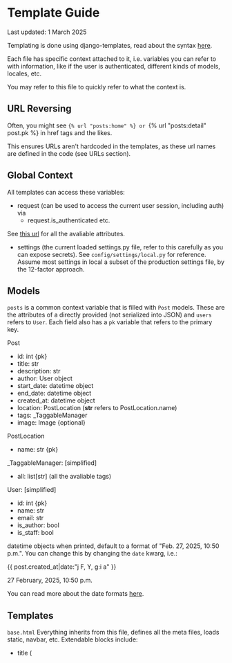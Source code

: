 # Template Guide
Last updated: 1 March 2025

Templating is done using django-templates, read about the syntax [here](https://docs.djangoproject.com/en/5.1/ref/templates/language/).

Each file has specific context attached to it, i.e. variables you can refer to with information, like if the user is authenticated, different kinds of models, locales, etc.

You may refer to this file to quickly refer to what the context is.

## URL Reversing
Often, you might see `{% url "posts:home" %} or `{% url "posts:detail" post.pk %} in href tags and the likes.

This ensures URLs aren't hardcoded in the templates, as these url names are defined in the code (see URLs section).


## Global Context
All templates can access these variables:
- request (can be used to access the current user session, including auth) via
  - request.is_authenticated
etc.

See [this url](https://docs.djangoproject.com/en/5.1/ref/request-response/>) for all the avaliable attributes.

- settings (the current loaded settings.py file, refer to this carefully as you can expose secrets).
See `config/settings/local.py` for reference. Assume most settings in local a subset of the production settings file, by the 12-factor approach.


## Models
`posts` is a common context variable that is filled with `Post` models. These are the attributes of a directly provided (not serialized into JSON) and `users` refers to `User`. Each field also has a `pk` variable that refers to the primary key.

Post
- id: int {pk}
- title: str
- description: str
- author: User object
- start_date: datetime object
- end_date: datetime object
- created_at: datetime object
- location: PostLocation (__str__ refers to PostLocation.name)
- tags: _TaggableManager
- image: Image {optional}

PostLocation
- name: str {pk}

_TaggableManager: [simplified]
- all: list[str] (all the avaliable tags)

User: [simplified]
- id: int {pk}
- name: str
- email: str
- is_author: bool
- is_staff: bool

datetime objects when printed, default to a format of "Feb. 27, 2025, 10:50 p.m.".
You can change this by changing the `date` kwarg, i.e.:

<p>{{ post.created_at|date:"j F, Y, g:i a" }}</p>
27 February, 2025, 10:50 p.m.

You can read more about the date formats [here](https://docs.djangoproject.com/en/dev/ref/templates/builtins/#date).




## Templates
`base.html`
Everything inherits from this file, defines all the meta files, loads static, navbar, etc.
Extendable blocks include:
- title (<title/>)
- css (add file-specific stylesheets, remember to {{ block.super }})
- java (add file-specific script files, remember to {{ block.super }})
- body (to override all content)
- main/content (main file elements)
- modal (add any pop-ups here)
- inline_javascript (minor functions that don't deserve to be in a js file)

The navbar active links are auto set by a custom templatetag (the class called is `.nav-active`), see pre-made example in file.



`posts/home.html`
The primary page users will view, starts with an initial set of posts based on the URL filters (see `static/js/home.js` for more info -- same filters).

Initial set of posts can be referred with `posts` and the filter params by `params`. Filter params come in a dictionary (key: value). Latest filters are:
- page (p): int
- posts_per_page (c): int
- sort_type (s): "newest" | "oldest" | "start_date"
- author_ids (a): list[str]
- tags (t): list[str]

`home.js` comes with a basic function, `refreshPosts` that outlines how to dynamically query and refresh posts when filters are changed.


`posts/compact_posts.html`
When refreshing posts dynamically, it must be rendered first by the server to avoid code repetition. This is where a set of `posts` are rendered.

For standarization, `home.html` {% include %}s this file.


`posts/detail.html`
When a post is clicked, this is the URL that the browser should forward to see all the 'details' of the post.

To the user, the URL should be like: `domain.com/post/<int>`. To you, it should be `{% url "posts:detail" post.pk}`.


`dashboard/home.html`
Pretty much identical to `posts.html`, you may assume the user is logged in to access this template.

`posts` refers to the posts of the user, and should use a `compact_posts.html`-esque approach (if querying the api, always filter with author_ids set to [request.user.id], you can access this in the JS via DOM by storing it in a hidden tag or use an in-line approach).

`dashboard/post_form.html`
No additional context should need to be passed here, this should be created using the aid of `crispy_forms` (don't worry about it for now)


Accounts and logging in is done via abstraction and inheritance mostly.

Since there are 9,483,234 templates that need to be made for auth like forgot password, sign up, social auth, email confirmation which all really share the same stuff:
`django-allauth` has nicely provided an abstraction using `crispy_forms` which also does all the relevant field validation (like checking the email is an email).

The `allauth/elements` directory consists of the main elements, like the buttons, fields, etc.

There are two main files in `allauth/layouts`: `entrance.html` and `manage.html`.

`manage.html` should not be changed unless necessary, adding stuff to ALL the auth pages (like adding an app-wide css file) should be done in `entrance.html`.


## URLs
There should be examples of URLs in the templates already, if you would like to take a look at all the currently added URLs, follow `config/urls.py`.

That should `include()` urls from apps, defined in `discoverutm/<app_name>/urls.py`. Each app url points to a view that points to the template (and defines context)
and most have a `name` kwarg, this is the reverse kwarg if you would like to access this url.

Example:
`discoverutm/posts/detail.py`
The name for one url is `post-detail`, so you can reverse to it by doing {% url "post-detail" %}.

Some url files have an app_name at the top,
`discoverutm/dashboard/urls.py`

```python
app_name = "dashboard"
urlpatterns = [
    path("", views.dashboard_page_view, name="home"),
    path("new/", views.post_form_view, name="new-post"),
]
```

In this case, to refer to the first url, {% url "dashboard:home" %} (prefix by app_name).

If quotes, just use " in the html tag and ' in the template tag. Like "{% url 'dashboard:home' %}"

## Admin Portal
There is an admin site to see all the database models and add things.

If you want to create Posts and things, the only method right now is to:

Go to 127.0.0.1:8000/admin (or whatever the Docker host is) then sign in with the admin credentials ("admin@example.com", "password") on local.

Create a PostLocation first (click the plus) then a Post, set the author to a@a.com and location to your new location.

Tags can be added like `dog,discord,board games`.
